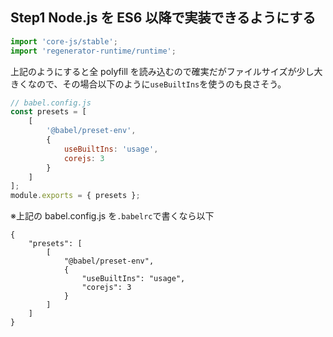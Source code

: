 ## Step1 Node.js を ES6 以降で実装できるようにする

```js
import 'core-js/stable';
import 'regenerator-runtime/runtime';
```

上記のようにすると全 polyfill を読み込むので確実だがファイルサイズが少し大きくなので、その場合以下のように`useBuiltIns`を使うのも良さそう。

```js
// babel.config.js
const presets = [
	[
		'@babel/preset-env',
		{
			useBuiltIns: 'usage',
			corejs: 3
		}
	]
];
module.exports = { presets };
```

※上記の babel.config.js を`.babelrc`で書くなら以下

```json:.babelrc
{
    "presets": [
        [
            "@babel/preset-env",
            {
                "useBuiltIns": "usage",
                "corejs": 3
            }
        ]
    ]
}
```
